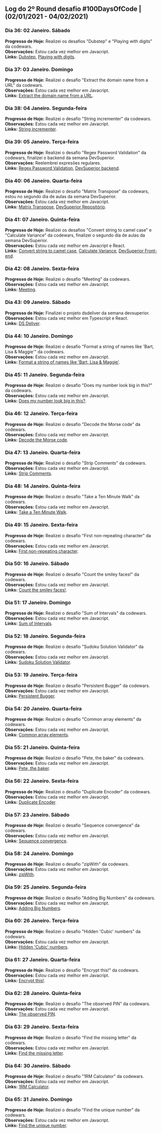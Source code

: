 ## Log do 2º Round desafio #100DaysOfCode | (02/01/2021 - 04/02/2021)

### Dia 36: 02 Janeiro. Sábado

**Progresso de Hoje:** Realizei os desafios "Dubstep" e "Playing with digits" da codewars.</br>
**Observações:** Estou cada vez melhor em Javacript.</br>
**Links:** [Dubstep](https://www.codewars.com/kata/551dc350bf4e526099000ae5), [Playing with digits](https://www.codewars.com/kata/5552101f47fc5178b1000050).</br>

### Dia 37: 03 Janeiro. Domingo

**Progresso de Hoje:** Realizei o desafio "Extract the domain name from a URL" da codewars.</br>
**Observações:** Estou cada vez melhor em Javacript.</br>
**Links:** [Extract the domain name from a URL](https://www.codewars.com/kata/514a024011ea4fb54200004b).</br>

### Dia 38: 04 Janeiro. Segunda-feira

**Progresso de Hoje:** Realizei o desafio "String incrementer" da codewars.</br>
**Observações:** Estou cada vez melhor em Javacript.</br>
**Links:** [String incrementer](https://www.codewars.com/kata/54a91a4883a7de5d7800009c).</br>

### Dia 39: 05 Janeiro. Terça-feira

**Progresso de Hoje:** Realizei o desafio "Regex Password Validation" da codewars, finalizei o backend da semana DevSuperior.</br>
**Observações:** Reelembrei expresões regulares.</br>
**Links:** [Regex Password Validation](https://www.codewars.com/kata/52e1476c8147a7547a000811), [DevSuperior backend](https://github.com/Kamila-Vieira/dsdeliver-sds2/tree/main/backend).</br>

### Dia 40: 06 Janeiro. Quarta-feira

**Progresso de Hoje:** Realizei o desafio "Matrix Transpose" da codewars, estou no segundo dia de aulas da semana DevSuperior.</br>
**Observações:** Estou cada vez melhor em Javacript.</br>
**Links:** [Matrix Transpose](https://www.codewars.com/kata/52fba2a9adcd10b34300094c), [DevSuperior Repositório](https://github.com/Kamila-Vieira/dsdeliver-sds2).</br>

### Dia 41: 07 Janeiro. Quinta-feira

**Progresso de Hoje:** Realizei os desafios "Convert string to camel case" e "Calculate Variance" da codewars, finalizei o segundo dia de aulas da semana DevSuperior.</br>
**Observações:** Estou cada vez melhor em Javacript e React.</br>
**Links:** [Convert string to camel case](https://www.codewars.com/kata/517abf86da9663f1d2000003), [Calculate Variance](https://www.codewars.com/kata/5266fba01283974e720000fa), [DevSuperior Front-end](https://github.com/Kamila-Vieira/dsdeliver-sds2/tree/main/front-web).</br>

### Dia 42: 08 Janeiro. Sexta-feira

**Progresso de Hoje:** Realizei o desafio "Meeting" da codewars.</br>
**Observações:** Estou cada vez melhor em Javacript.</br>
**Links:** [Meeting](https://www.codewars.com/kata/59df2f8f08c6cec835000012).</br>

### Dia 43: 09 Janeiro. Sábado

**Progresso de Hoje:** Finalizei o projeto dsdeliver da semana devsuperior.</br>
**Observações:** Estou cada vez melhor em Typescript e React.</br>
**Links:** [DS Deliver](https://dsdeliverkamila.netlify.app/).</br>

### Dia 44: 10 Janeiro. Domingo

**Progresso de Hoje:** Realizei o desafio "Format a string of names like 'Bart, Lisa & Maggie'" da codewars.</br>
**Observações:** Estou cada vez melhor em Javacript.</br>
**Links:** [Format a string of names like 'Bart, Lisa & Maggie'](https://www.codewars.com/kata/53368a47e38700bd8300030d).</br>

### Dia 45: 11 Janeiro. Segunda-feira

**Progresso de Hoje:** Realizei o desafio "Does my number look big in this?" da codewars.</br>
**Observações:** Estou cada vez melhor em Javacript.</br>
**Links:** [Does my number look big in this?](https://www.codewars.com/kata/5287e858c6b5a9678200083c).</br>

### Dia 46: 12 Janeiro. Terça-feira

**Progresso de Hoje:** Realizei o desafio "Decode the Morse code" da codewars.</br>
**Observações:** Estou cada vez melhor em Javacript.</br>
**Links:** [Decode the Morse code](https://www.codewars.com/kata/54b724efac3d5402db00065e).</br>

### Dia 47: 13 Janeiro. Quarta-feira

**Progresso de Hoje:** Realizei o desafio "Strip Comments" da codewars.</br>
**Observações:** Estou cada vez melhor em Javacript.</br>
**Links:** [Strip Comments](https://www.codewars.com/kata/51c8e37cee245da6b40000bd).</br>

### Dia 48: 14 Janeiro. Quinta-feira

**Progresso de Hoje:** Realizei o desafio "Take a Ten Minute Walk" da codewars.</br>
**Observações:** Estou cada vez melhor em Javacript.</br>
**Links:** [Take a Ten Minute Walk](https://www.codewars.com/kata/54da539698b8a2ad76000228).</br>

### Dia 49: 15 Janeiro. Sexta-feira

**Progresso de Hoje:** Realizei o desafio "First non-repeating character" da codewars.</br>
**Observações:** Estou cada vez melhor em Javacript.</br>
**Links:** [First non-repeating character](https://www.codewars.com/kata/52bc74d4ac05d0945d00054e).</br>

### Dia 50: 16 Janeiro. Sábado

**Progresso de Hoje:** Realizei o desafio "Count the smiley faces!" da codewars.</br>
**Observações:** Estou cada vez melhor em Javacript.</br>
**Links:** [Count the smiley faces!](https://www.codewars.com/kata/583203e6eb35d7980400002a).</br>

### Dia 51: 17 Janeiro. Domingo

**Progresso de Hoje:** Realizei o desafio "Sum of Intervals" da codewars.</br>
**Observações:** Estou cada vez melhor em Javacript.</br>
**Links:** [Sum of Intervals](https://www.codewars.com/kata/52b7ed099cdc285c300001cd).</br>

### Dia 52: 18 Janeiro. Segunda-feira

**Progresso de Hoje:** Realizei o desafio "Sudoku Solution Validator" da codewars.</br>
**Observações:** Estou cada vez melhor em Javacript.</br>
**Links:** [Sudoku Solution Validator](https://www.codewars.com/kata/529bf0e9bdf7657179000008).</br>

### Dia 53: 19 Janeiro. Terça-feira

**Progresso de Hoje:** Realizei o desafio "Persistent Bugger" da codewars.</br>
**Observações:** Estou cada vez melhor em Javacript.</br>
**Links:** [Persistent Bugger](https://www.codewars.com/kata/55bf01e5a717a0d57e0000ec).</br>

### Dia 54: 20 Janeiro. Quarta-feira

**Progresso de Hoje:** Realizei o desafio "Common array elements" da codewars.</br>
**Observações:** Estou cada vez melhor em Javacript.</br>
**Links:** [Common array elements](https://t.co/amOwCLltPK?amp=1).</br>

### Dia 55: 21 Janeiro. Quinta-feira

**Progresso de Hoje:** Realizei o desafio "Pete, the baker" da codewars.</br>
**Observações:** Estou cada vez melhor em Javacript.</br>
**Links:** [Pete, the baker](https://t.co/pQy7QP8tDb?amp=1).</br>

### Dia 56: 22 Janeiro. Sexta-feira

**Progresso de Hoje:** Realizei o desafio "Duplicate Encoder" da codewars.</br>
**Observações:** Estou cada vez melhor em Javacript.</br>
**Links:** [Duplicate Encoder](https://t.co/Trt1lXsjMu?amp=1).</br>

### Dia 57: 23 Janeiro. Sábado

**Progresso de Hoje:** Realizei o desafio "Sequence convergence" da codewars.</br>
**Observações:** Estou cada vez melhor em Javacript.</br>
**Links:** [Sequence convergence](https://t.co/OR2kGql247?amp=1).</br>

### Dia 58: 24 Janeiro. Domingo

**Progresso de Hoje:** Realizei o desafio "zipWith" da codewars.</br>
**Observações:** Estou cada vez melhor em Javacript.</br>
**Links:** [zipWith](https://www.codewars.com/kata/5825792ada030e9601000782).</br>

### Dia 59: 25 Janeiro. Segunda-feira

**Progresso de Hoje:** Realizei o desafio "Adding Big Numbers" da codewars.</br>
**Observações:** Estou cada vez melhor em Javacript.</br>
**Links:** [Adding Big Numbers](https://t.co/txI7VrutxX?amp=1).</br>

### Dia 60: 26 Janeiro. Terça-feira

**Progresso de Hoje:** Realizei o desafio "Hidden 'Cubic' numbers" da codewars.</br>
**Observações:** Estou cada vez melhor em Javacript.</br>
**Links:** [Hidden 'Cubic' numbers](https://t.co/pwnpPW3gNn?amp=1).</br>

### Dia 61: 27 Janeiro. Quarta-feira

**Progresso de Hoje:** Realizei o desafio "Encrypt this!" da codewars.</br>
**Observações:** Estou cada vez melhor em Javacript.</br>
**Links:** [Encrypt this!](https://www.codewars.com/kata/5848565e273af816fb000449).</br>

### Dia 62: 28 Janeiro. Quinta-feira

**Progresso de Hoje:** Realizei o desafio "The observed PIN" da codewars.</br>
**Observações:** Estou cada vez melhor em Javacript.</br>
**Links:** [The observed PIN](https://t.co/nlmcV2XodQ?amp=1).</br>

### Dia 63: 29 Janeiro. Sexta-feira

**Progresso de Hoje:** Realizei o desafio "Find the missing letter" da codewars.</br>
**Observações:** Estou cada vez melhor em Javacript.</br>
**Links:** [Find the missing letter](https://t.co/3zGIve32L7?amp=1).</br>

### Dia 64: 30 Janeiro. Sábado

**Progresso de Hoje:** Realizei o desafio "1RM Calculator" da codewars.</br>
**Observações:** Estou cada vez melhor em Javacript.</br>
**Links:** [1RM Calculator](https://t.co/0Vzh3k0tJe?amp=1).</br>

### Dia 65: 31 Janeiro. Domingo

**Progresso de Hoje:** Realizei o desafio "Find the unique number" da codewars.</br>
**Observações:** Estou cada vez melhor em Javacript.</br>
**Links:** [Find the unique number](https://www.codewars.com/kata/585d7d5adb20cf33cb000235).</br>
